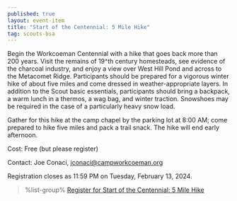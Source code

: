 ```yaml
---
published: true
layout: event-item
title: "Start of the Centennial: 5 Mile Hike"
tag: scouts-bsa
---
```


Begin the Workcoeman Centennial with a hike that goes back more than 200 years.  Visit the remains of 19^th century homesteads, see evidence of the charcoal industry, and enjoy a view over West Hill Pond and across to the Metacomet Ridge.  Participants should be prepared for a vigorous winter hike of about five miles and come dressed in weather-appropriate layers.  In addition to the Scout basic essentials, participants should bring a backpack, a warm lunch in a thermos, a wag bag, and winter traction.  Snowshoes may be required in the case of a particularly heavy snow load.

Gather for this hike at the camp chapel by the parking lot at 8:00 AM; come prepared to hike five miles and pack a trail snack. The hike will end early afternoon.

Cost: Free (but please register)

Contact: Joe Conaci, [jconaci@campworkcoeman.org](mailto:jconaci@campworkcoeman.org)

Registration closes as 11:59 PM on Tuesday, February 13, 2024.

> %list-group%
> <a href="https://scoutingevent.com/066-78368" class="list-group-item">Register for Start of the Centennial: 5 Mile Hike</a>
